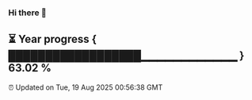 ### Hi there 👋
⏳ Year progress { ██████████████████▁▁▁▁▁▁▁▁▁▁▁▁ } 63.02 %
---
⏰ Updated on Tue, 19 Aug 2025 00:56:38 GMT

